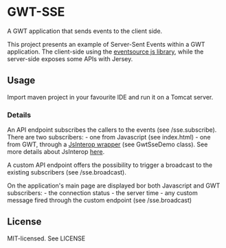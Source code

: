 # GWT-SSE
A GWT application that sends events to the client side.

This project presents an example of Server-Sent Events within a GWT application.
The client-side using the [eventsource js library](https://github.com/EventSource/eventsource), while the server-side exposes some APIs with Jersey.

## Usage

Import maven project in your favourite IDE and run it on a Tomcat server.

### Details

An API endpoint subscribes the callers to the events (see /sse.subscribe).
There are two subscribers:
	- one from Javascript (see index.html)
	- one from GWT, through a [JsInterop wrapper](https://github.com/iSergio/gwt-sse) (see GwtSseDemo class).
See more details about JsInterop [here](http://www.gwtproject.org/doc/latest/DevGuideCodingBasicsJsInterop.html).

A custom API endpoint offers the possibility to trigger a broadcast to the existing subscribers (see /sse.broadcast).

On the application's main page are displayed bor both Javascript and GWT subscribers:
    - the connection status
    - the server time
    - any custom message fired through the custom endpoint (see /sse.broadcast)

## License

MIT-licensed. See LICENSE
